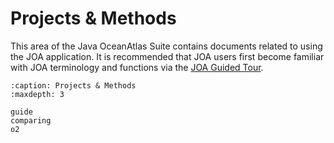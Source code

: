 # Projects & Methods

This area of the Java OceanAtlas Suite contains documents related to using the JOA application.
It is recommended that JOA users first become familiar with JOA terminology and functions via the [JOA Guided Tour](../../joa/guided_tour/basic_features.md).

```{toctree}
:caption: Projects & Methods
:maxdepth: 3

guide
comparing
o2
```